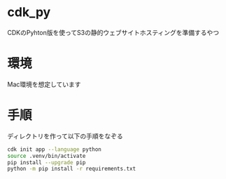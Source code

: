 # cdk_py
CDKのPyhton版を使ってS3の静的ウェブサイトホスティングを準備するやつ

# 環境
Mac環境を想定しています

# 手順
ディレクトリを作って以下の手順をなぞる

```bash
cdk init app --language python
source .venv/bin/activate
pip install --upgrade pip
python -m pip install -r requirements.txt
```
